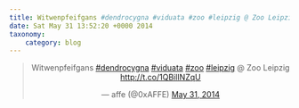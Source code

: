 ```yaml
---
title: Witwenpfeifgans #dendrocygna #viduata #zoo #leipzig @ Zoo Leipzig http://t.co/1QBilINZqU
date: Sat May 31 13:52:20 +0000 2014
taxonomy:
    category: blog
---
```

<blockquote class="twitter-tweet" align="center" width="350"><p lang="de" dir="ltr">Witwenpfeifgans <a href="https://twitter.com/hashtag/dendrocygna?src=hash">#dendrocygna</a> <a href="https://twitter.com/hashtag/viduata?src=hash">#viduata</a> <a href="https://twitter.com/hashtag/zoo?src=hash">#zoo</a> <a href="https://twitter.com/hashtag/leipzig?src=hash">#leipzig</a> @ Zoo Leipzig <a href="http://t.co/1QBilINZqU">http://t.co/1QBilINZqU</a></p>&mdash; affe (@0xAFFE) <a href="https://twitter.com/0xAFFE/status/472737343632580608">May 31, 2014</a></blockquote>
